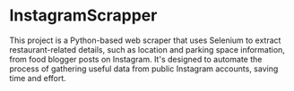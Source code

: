 # InstagramScrapper
This project is a Python-based web scraper that uses Selenium to extract restaurant-related details, such as location and parking space information, from food blogger posts on Instagram. It's designed to automate the process of gathering useful data from public Instagram accounts, saving time and effort.

